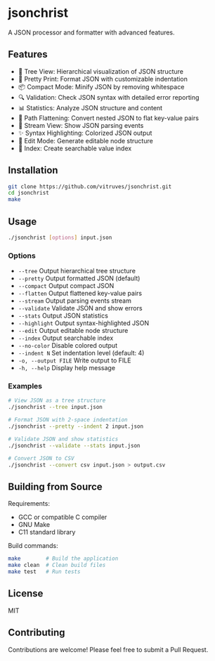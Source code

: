 # jsonchrist

A JSON processor and formatter with advanced features.

## Features

- 🌳 Tree View: Hierarchical visualization of JSON structure
- 🎨 Pretty Print: Format JSON with customizable indentation
- 📦 Compact Mode: Minify JSON by removing whitespace
- 🔍 Validation: Check JSON syntax with detailed error reporting
- 📊 Statistics: Analyze JSON structure and content
- 🎯 Path Flattening: Convert nested JSON to flat key-value pairs
- 🔄 Stream View: Show JSON parsing events
- ✨ Syntax Highlighting: Colorized JSON output
- 📝 Edit Mode: Generate editable node structure
- 🔎 Index: Create searchable value index

## Installation

```bash
git clone https://github.com/vitruves/jsonchrist.git
cd jsonchrist
make
```

## Usage

```bash
./jsonchrist [options] input.json
```

### Options

- `--tree`           Output hierarchical tree structure
- `--pretty`         Output formatted JSON (default)
- `--compact`        Output compact JSON
- `--flatten`        Output flattened key-value pairs
- `--stream`         Output parsing events stream
- `--validate`       Validate JSON and show errors
- `--stats`          Output JSON statistics
- `--highlight`      Output syntax-highlighted JSON
- `--edit`          Output editable node structure
- `--index`         Output searchable index
- `--no-color`      Disable colored output
- `--indent N`      Set indentation level (default: 4)
- `-o, --output FILE` Write output to FILE
- `-h, --help`      Display help message

### Examples

```bash
# View JSON as a tree structure
./jsonchrist --tree input.json

# Format JSON with 2-space indentation
./jsonchrist --pretty --indent 2 input.json

# Validate JSON and show statistics
./jsonchrist --validate --stats input.json

# Convert JSON to CSV
./jsonchrist --convert csv input.json > output.csv
```

## Building from Source

Requirements:
- GCC or compatible C compiler
- GNU Make
- C11 standard library

Build commands:
```bash
make        # Build the application
make clean  # Clean build files
make test   # Run tests
```

## License

MIT

## Contributing

Contributions are welcome! Please feel free to submit a Pull Request. 
